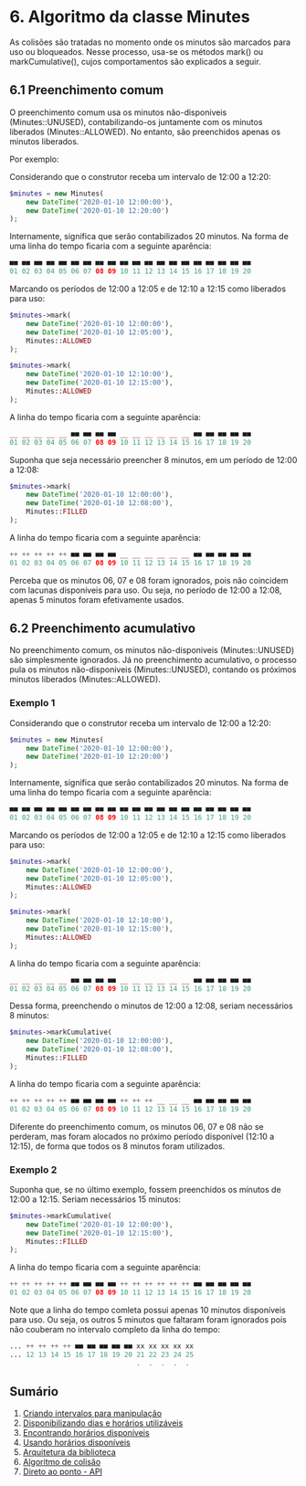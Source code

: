# 6. Algoritmo da classe Minutes

As colisões são tratadas no momento onde os minutos são marcados para uso ou bloqueados.
Nesse processo, usa-se os métodos mark() ou markCumulative(), cujos comportamentos são explicados
a seguir.

## 6.1 Preenchimento comum

O preenchimento comum usa os minutos não-disponiveis (Minutes::UNUSED), contabilizando-os
juntamente com os minutos liberados (Minutes::ALLOWED). No entanto, são preenchidos apenas
os minutos liberados.

Por exemplo:

Considerando que o construtor receba um intervalo de 12:00 a 12:20:

```php
$minutes = new Minutes(
    new DateTime('2020-01-10 12:00:00'),
    new DateTime('2020-01-10 12:20:00')
);
```

Internamente, significa que serão contabilizados 20 minutos.
Na forma de uma linha do tempo ficaria com a seguinte aparência:

```php
■■ ■■ ■■ ■■ ■■ ■■ ■■ ■■ ■■ ■■ ■■ ■■ ■■ ■■ ■■ ■■ ■■ ■■ ■■ ■■ 
01 02 03 04 05 06 07 08 09 10 11 12 13 14 15 16 17 18 19 20
```

Marcando os períodos de 12:00 a 12:05 e de 12:10 a 12:15 como liberados para uso:

```php
$minutes->mark(
    new DateTime('2020-01-10 12:00:00'),
    new DateTime('2020-01-10 12:05:00'), 
    Minutes::ALLOWED
);

$minutes->mark(
    new DateTime('2020-01-10 12:10:00'),
    new DateTime('2020-01-10 12:15:00'), 
    Minutes::ALLOWED
);
```

A linha do tempo ficaria com a seguinte aparência:

```php
__ __ __ __ __ ■■ ■■ ■■ ■■ __ __ __ __ __ __ ■■ ■■ ■■ ■■ ■■ 
01 02 03 04 05 06 07 08 09 10 11 12 13 14 15 16 17 18 19 20
```

Suponha que seja necessário preencher 8 minutos, em um período de 12:00 a 12:08:

```php
$minutes->mark(
    new DateTime('2020-01-10 12:00:00'),
    new DateTime('2020-01-10 12:08:00'), 
    Minutes::FILLED
);
```

A linha do tempo ficaria com a seguinte aparência:

```php
++ ++ ++ ++ ++ ■■ ■■ ■■ ■■ __ __ __ __ __ __ ■■ ■■ ■■ ■■ ■■ 
01 02 03 04 05 06 07 08 09 10 11 12 13 14 15 16 17 18 19 20
```

Perceba que os minutos 06, 07 e 08 foram ignorados, pois não
coincidem com lacunas disponíveis para uso. Ou seja, no período
de 12:00 a 12:08, apenas 5 minutos foram efetivamente usados.

## 6.2 Preenchimento acumulativo

No preenchimento comum, os minutos não-disponiveis (Minutes::UNUSED) são
simplesmente ignorados. Já no preenchimento acumulativo, o processo pula
os minutos não-disponiveis (Minutes::UNUSED), contando os próximos
minutos liberados (Minutes::ALLOWED).

### Exemplo 1

Considerando que o construtor receba um intervalo de 12:00 a 12:20:

```php
$minutes = new Minutes(
    new DateTime('2020-01-10 12:00:00'),
    new DateTime('2020-01-10 12:20:00')
);
```

Internamente, significa que serão contabilizados 20 minutos.
Na forma de uma linha do tempo ficaria com a seguinte aparência:

```php
■■ ■■ ■■ ■■ ■■ ■■ ■■ ■■ ■■ ■■ ■■ ■■ ■■ ■■ ■■ ■■ ■■ ■■ ■■ ■■ 
01 02 03 04 05 06 07 08 09 10 11 12 13 14 15 16 17 18 19 20
```

Marcando os períodos de 12:00 a 12:05 e de 12:10 a 12:15 como liberados para uso:

```php
$minutes->mark(
    new DateTime('2020-01-10 12:00:00'),
    new DateTime('2020-01-10 12:05:00'), 
    Minutes::ALLOWED
);

$minutes->mark(
    new DateTime('2020-01-10 12:10:00'),
    new DateTime('2020-01-10 12:15:00'), 
    Minutes::ALLOWED
);
```

A linha do tempo ficaria com a seguinte aparência:

```php
__ __ __ __ __ ■■ ■■ ■■ ■■ __ __ __ __ __ __ ■■ ■■ ■■ ■■ ■■ 
01 02 03 04 05 06 07 08 09 10 11 12 13 14 15 16 17 18 19 20
```

Dessa forma, preenchendo o minutos de 12:00 a 12:08, seriam
necessários 8 minutos:

```php
$minutes->markCumulative(
    new DateTime('2020-01-10 12:00:00'),
    new DateTime('2020-01-10 12:08:00'), 
    Minutes::FILLED
);
```

A linha do tempo ficaria com a seguinte aparência:

```php
++ ++ ++ ++ ++ ■■ ■■ ■■ ■■ ++ ++ ++ __ __ __ ■■ ■■ ■■ ■■ ■■ 
01 02 03 04 05 06 07 08 09 10 11 12 13 14 15 16 17 18 19 20
```

Diferente do preenchimento comum, os minutos 06, 07 e 08 não
se perderam, mas foram alocados no próximo período disponível
(12:10 a 12:15), de forma que todos os 8 minutos foram utilizados.

### Exemplo 2

Suponha que, se no último exemplo, fossem preenchidos os
minutos de 12:00 a 12:15. Seriam necessários 15 minutos:

```php
$minutes->markCumulative(
    new DateTime('2020-01-10 12:00:00'),
    new DateTime('2020-01-10 12:15:00'), 
    Minutes::FILLED
);
```

A linha do tempo ficaria com a seguinte aparência:

```php
++ ++ ++ ++ ++ ■■ ■■ ■■ ■■ ++ ++ ++ ++ ++ ++ ■■ ■■ ■■ ■■ ■■
01 02 03 04 05 06 07 08 09 10 11 12 13 14 15 16 17 18 19 20
```

Note que a linha do tempo comleta possui apenas 10 minutos
disponíveis para uso. Ou seja, os outros 5 minutos que faltaram
foram ignorados pois não couberam no intervalo completo da linha do tempo:

```php
... ++ ++ ++ ++ ■■ ■■ ■■ ■■ ■■ xx xx xx xx xx
... 12 13 14 15 16 17 18 19 20 21 22 23 24 25
                               .  .  .  .  .
```

## Sumário

1. [Criando intervalos para manipulação](ranges.md)
2. [Disponibilizando dias e horários utilizáveis](allowance.md)
3. [Encontrando horários disponíveis](search.md)
4. [Usando horários disponíveis](fitting.md)
5. [Arquitetura da biblioteca](architecture.md)
6. [Algoritmo de colisão](minutes.md)
7. [Direto ao ponto - API](api.md)
